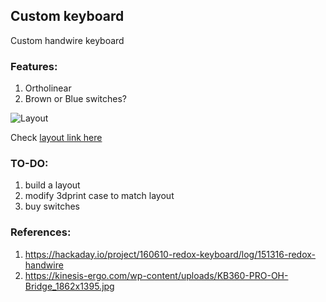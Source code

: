## Custom keyboard

Custom handwire keyboard

### Features:
1. Ortholinear
2. Brown or Blue switches?

![Layout](https://i.imgur.com/iR8vmhY.png)

Check [layout link here](http://www.keyboard-layout-editor.com/#/gists/fb98dd9b5394a48995985fcbe280677f)

### TO-DO:
1. build a layout
2. modify 3dprint case to match layout
3. buy switches

### References:
1. https://hackaday.io/project/160610-redox-keyboard/log/151316-redox-handwire
2. https://kinesis-ergo.com/wp-content/uploads/KB360-PRO-OH-Bridge_1862x1395.jpg
